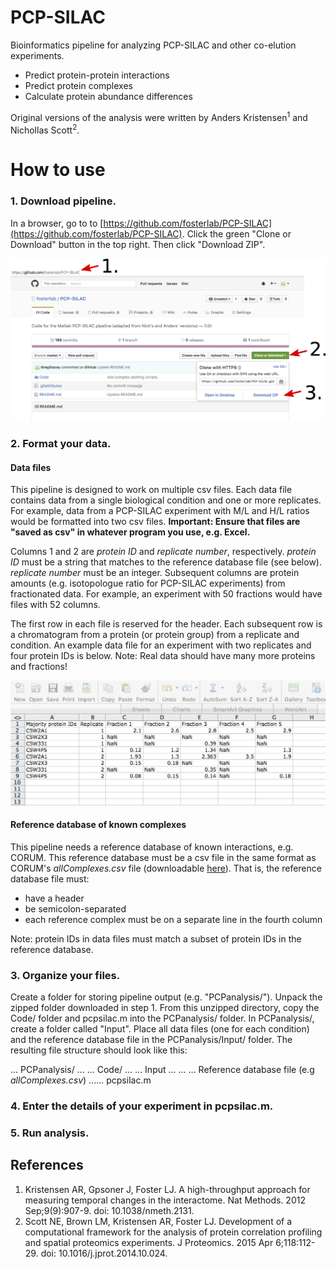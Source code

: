 # PCP-SILAC
Bioinformatics pipeline for analyzing PCP-SILAC and other co-elution experiments.

* Predict protein-protein interactions
* Predict protein complexes
* Calculate protein abundance differences

Original versions of the analysis were written by Anders Kristensen<sup>1</sup> and Nichollas Scott<sup>2</sup>.


# How to use

### 1. Download pipeline.

In a browser, go to to [https://github.com/fosterlab/PCP-SILAC](https://github.com/fosterlab/PCP-SILAC). Click the green "Clone or Download" button in the top right. Then click "Download ZIP".

![Download pipeline from github](/ReadmeFigures/01download.jpg?raw=true)

### 2. Format your data.

#### Data files
This pipeline is designed to work on multiple csv files. Each data file contains data from a single biological condition and one or more replicates. For example, data from a PCP-SILAC experiment with M/L and H/L ratios would be formatted into two csv files. **Important: Ensure that files are "saved as csv" in whatever program you use, e.g. Excel.**

Columns 1 and 2 are *protein ID* and *replicate number*, respectively. *protein ID* must be a string that matches to the reference database file (see below). *replicate number* must be an integer. Subsequent columns are protein amounts (e.g. isotopologue ratio for PCP-SILAC experiments) from fractionated data. For example, an experiment with 50 fractions would have files with 52 columns.

The first row in each file is reserved for the header. Each subsequent row is a chromatogram from a protein (or protein group) from a replicate and condition. An example data file for an experiment with two replicates and four protein IDs is below. Note: Real data should have many more proteins and fractions!

![Format your data files like this](/ReadmeFigures/examplefile1.jpg?raw=true)

#### Reference database of known complexes
This pipeline needs a reference database of known interactions, e.g. CORUM. This reference database must be a csv file in the same format as CORUM's *allComplexes.csv* file (downloadable [here](http://mips.helmholtz-muenchen.de/genre/proj/corum/)). That is, the reference database file must:
* have a header
* be semicolon-separated
* each reference complex must be on a separate line in the fourth column

Note: protein IDs in data files must match a subset of protein IDs in the reference database.


### 3. Organize your files.

Create a folder for storing pipeline output (e.g. "PCPanalysis/"). Unpack the zipped folder downloaded in step 1. From this unzipped directory, copy the Code/ folder and pcpsilac.m into the PCPanalysis/ folder. In PCPanalysis/, create a folder called "Input". Place all data files (one for each condition) and the reference database file in the PCPanalysis/Input/ folder. The resulting file structure should look like this:

... PCPanalysis/
... ... Code/
... ... Input
... ... ... Reference database file (e.g *allComplexes.csv*)
...... pcpsilac.m



### 4. Enter the details of your experiment in pcpsilac.m.


### 5. Run analysis.



## References

1. Kristensen AR, Gpsoner J, Foster LJ. A high-throughput approach for measuring temporal changes in the interactome. Nat Methods. 2012 Sep;9(9):907-9. doi: 10.1038/nmeth.2131.
2. Scott NE, Brown LM, Kristensen AR, Foster LJ. Development of a computational framework for the analysis of protein correlation profiling and spatial proteomics experiments. J Proteomics. 2015 Apr 6;118:112-29. doi: 10.1016/j.jprot.2014.10.024.

